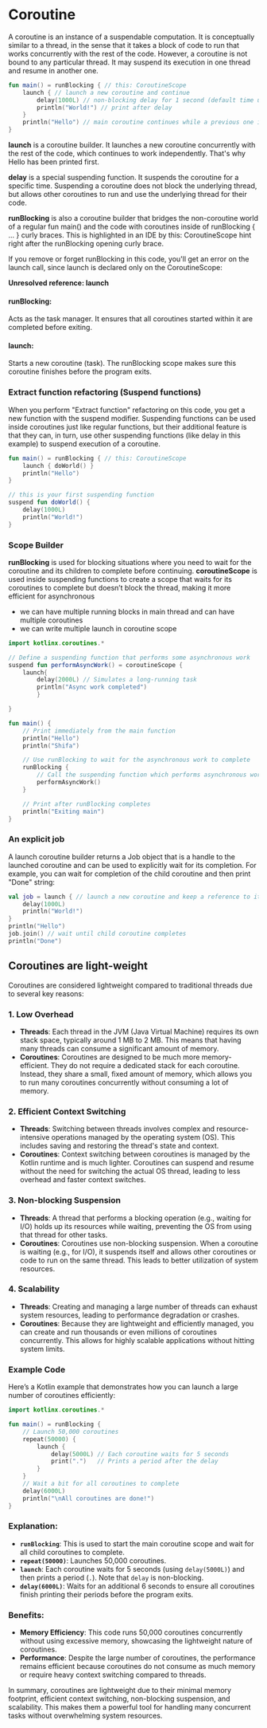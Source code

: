 # Coroutine
A coroutine is an instance of a suspendable computation. It is conceptually similar to a thread, in the sense that it takes a block of code to run that works concurrently with the rest of the code. However, a coroutine is not bound to any particular thread. It may suspend its execution in one thread and resume in another one.

```kotlin
fun main() = runBlocking { // this: CoroutineScope
    launch { // launch a new coroutine and continue
        delay(1000L) // non-blocking delay for 1 second (default time unit is ms)
        println("World!") // print after delay
    }
    println("Hello") // main coroutine continues while a previous one is delayed
}
```
**launch** is a coroutine builder. It launches a new coroutine concurrently with the rest of the code, which continues to work independently. That's why Hello has been printed first.

**delay** is a special suspending function. It suspends the coroutine for a specific time. Suspending a coroutine does not block the underlying thread, but allows other coroutines to run and use the underlying thread for their code.

**runBlocking** is also a coroutine builder that bridges the non-coroutine world of a regular fun main() and the code with coroutines inside of runBlocking { ... } curly braces. This is highlighted in an IDE by this: CoroutineScope hint right after the runBlocking opening curly brace.

If you remove or forget runBlocking in this code, you'll get an error on the launch call, since launch is declared only on the CoroutineScope:

**Unresolved reference: launch**

#### **runBlocking:** 
Acts as the task manager. It ensures that all coroutines started within it are completed before exiting.
#### **launch:** 
Starts a new coroutine (task). The runBlocking scope makes sure this coroutine finishes before the program exits.

### Extract function refactoring (Suspend functions)
When you perform "Extract function" refactoring on this code, you get a new function with the suspend modifier. 
Suspending functions can be used inside coroutines just like regular functions, but their additional feature is that they can, in turn, use other suspending functions (like delay in this example) to suspend execution of a coroutine.
```kotlin
fun main() = runBlocking { // this: CoroutineScope
    launch { doWorld() }
    println("Hello")
}

// this is your first suspending function
suspend fun doWorld() {
    delay(1000L)
    println("World!")
}
```

### Scope Builder
**runBlocking** is used for blocking situations where you need to wait for the coroutine and its children to complete before continuing.
**coroutineScope** is used inside suspending functions to create a scope that waits for its coroutines to complete but doesn’t block the thread, making it more efficient for asynchronous 
- we can have multiple running blocks in  main thread and can have multiple coroutines
- we can write multiple launch in coroutine scope
```kotlin
import kotlinx.coroutines.*

// Define a suspending function that performs some asynchronous work
suspend fun performAsyncWork() = coroutineScope {
    launch{
        delay(2000L) // Simulates a long-running task
        println("Async work completed")
        }

}

fun main() {
    // Print immediately from the main function
    println("Hello")
    println("Shifa")

    // Use runBlocking to wait for the asynchronous work to complete
    runBlocking {
        // Call the suspending function which performs asynchronous work
        performAsyncWork()
    }

    // Print after runBlocking completes
    println("Exiting main")
}
```
### An explicit job﻿
A launch coroutine builder returns a Job object that is a handle to the launched coroutine and can be used to explicitly wait for its completion. For example, you can wait for completion of the child coroutine and then print "Done" string:

```kotlin
val job = launch { // launch a new coroutine and keep a reference to its Job
    delay(1000L)
    println("World!")
}
println("Hello")
job.join() // wait until child coroutine completes
println("Done")
```
## Coroutines are light-weight﻿
Coroutines are considered lightweight compared to traditional threads due to several key reasons:

### 1. **Low Overhead**

- **Threads**: Each thread in the JVM (Java Virtual Machine) requires its own stack space, typically around 1 MB to 2 MB. This means that having many threads can consume a significant amount of memory.
- **Coroutines**: Coroutines are designed to be much more memory-efficient. They do not require a dedicated stack for each coroutine. Instead, they share a small, fixed amount of memory, which allows you to run many coroutines concurrently without consuming a lot of memory.

### 2. **Efficient Context Switching**

- **Threads**: Switching between threads involves complex and resource-intensive operations managed by the operating system (OS). This includes saving and restoring the thread's state and context.
- **Coroutines**: Context switching between coroutines is managed by the Kotlin runtime and is much lighter. Coroutines can suspend and resume without the need for switching the actual OS thread, leading to less overhead and faster context switches.

### 3. **Non-blocking Suspension**

- **Threads**: A thread that performs a blocking operation (e.g., waiting for I/O) holds up its resources while waiting, preventing the OS from using that thread for other tasks.
- **Coroutines**: Coroutines use non-blocking suspension. When a coroutine is waiting (e.g., for I/O), it suspends itself and allows other coroutines or code to run on the same thread. This leads to better utilization of system resources.

### 4. **Scalability**

- **Threads**: Creating and managing a large number of threads can exhaust system resources, leading to performance degradation or crashes.
- **Coroutines**: Because they are lightweight and efficiently managed, you can create and run thousands or even millions of coroutines concurrently. This allows for highly scalable applications without hitting system limits.

### Example Code

Here’s a Kotlin example that demonstrates how you can launch a large number of coroutines efficiently:

```kotlin
import kotlinx.coroutines.*

fun main() = runBlocking {
    // Launch 50,000 coroutines
    repeat(50000) {
        launch {
            delay(5000L) // Each coroutine waits for 5 seconds
            print(".")   // Prints a period after the delay
        }
    }
    // Wait a bit for all coroutines to complete
    delay(6000L)
    println("\nAll coroutines are done!")
}
```

### Explanation:

- **`runBlocking`**: This is used to start the main coroutine scope and wait for all child coroutines to complete.
- **`repeat(50000)`**: Launches 50,000 coroutines.
- **`launch`**: Each coroutine waits for 5 seconds (using `delay(5000L)`) and then prints a period (`.`). Note that `delay` is non-blocking.
- **`delay(6000L)`**: Waits for an additional 6 seconds to ensure all coroutines finish printing their periods before the program exits.

### Benefits:

- **Memory Efficiency**: This code runs 50,000 coroutines concurrently without using excessive memory, showcasing the lightweight nature of coroutines.
- **Performance**: Despite the large number of coroutines, the performance remains efficient because coroutines do not consume as much memory or require heavy context switching compared to threads.

In summary, coroutines are lightweight due to their minimal memory footprint, efficient context switching, non-blocking suspension, and scalability. This makes them a powerful tool for handling many concurrent tasks without overwhelming system resources.

